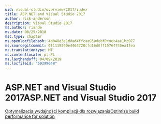 ```yaml
---
uid: visual-studio/overview/2017/index
title: ASP.NET and Visual Studio 2017
author: rick-anderson
description: Visual Studio 2017
ms.author: riande
ms.date: 08/25/2018
msc.type: chapter
ms.openlocfilehash: 4b048e3a1ddad4ffcaa95adebf0caeb4ae1be977
ms.sourcegitcommit: 0f1119340e4464720cfd16d0ff15764746ea1fea
ms.translationtype: MT
ms.contentlocale: pl-PL
ms.lasthandoff: 04/09/2019
ms.locfileid: "59399648"
---
```

# <a name="aspnet-and-visual-studio-2017"></a><span data-ttu-id="cf47a-103">ASP.NET and Visual Studio 2017</span><span class="sxs-lookup"><span data-stu-id="cf47a-103">ASP.NET and Visual Studio 2017</span></span>


[<span data-ttu-id="cf47a-104">Optymalizacja wydajności kompilacji dla rozwiązania</span><span class="sxs-lookup"><span data-stu-id="cf47a-104">Optimize build performance for solution</span></span>](xref:visual-studio/overview/2017/optimize-build-perf)